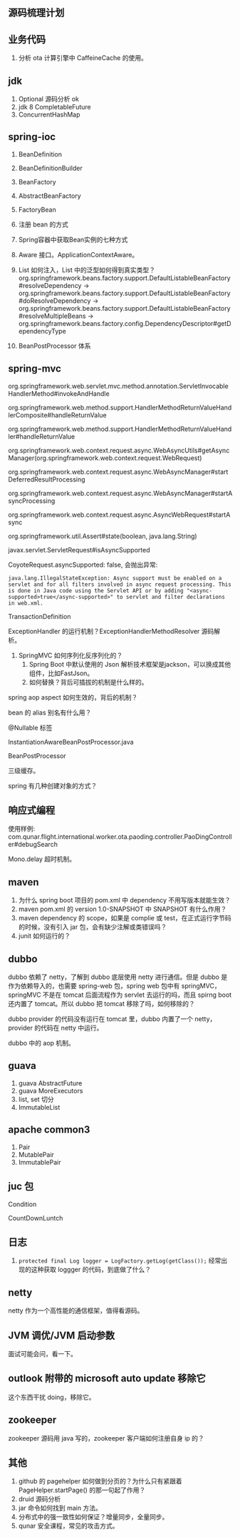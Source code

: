 ## 源码梳理计划



## 业务代码

1. 分析 ota 计算引擎中 CaffeineCache 的使用。



## jdk

1. Optional 源码分析 ok
2. jdk 8 CompletableFuture
3. ConcurrentHashMap



## spring-ioc

1. BeanDefinition

2. BeanDefinitionBuilder

3. BeanFactory

4. AbstractBeanFactory

5. FactoryBean

6. 注册 bean 的方式

7. Spring容器中获取Bean实例的七种方式

8. Aware 接口。ApplicationContextAware。

9. List 如何注入，List 中的泛型如何得到真实类型？org.springframework.beans.factory.support.DefaultListableBeanFactory#resolveDependency -> org.springframework.beans.factory.support.DefaultListableBeanFactory#doResolveDependency -> org.springframework.beans.factory.support.DefaultListableBeanFactory#resolveMultipleBeans -> org.springframework.beans.factory.config.DependencyDescriptor#getDependencyType

10. BeanPostProcessor 体系



## spring-mvc

org.springframework.web.servlet.mvc.method.annotation.ServletInvocableHandlerMethod#invokeAndHandle

org.springframework.web.method.support.HandlerMethodReturnValueHandlerComposite#handleReturnValue

org.springframework.web.method.support.HandlerMethodReturnValueHandler#handleReturnValue

org.springframework.web.context.request.async.WebAsyncUtils#getAsyncManager(org.springframework.web.context.request.WebRequest)

org.springframework.web.context.request.async.WebAsyncManager#startDeferredResultProcessing

org.springframework.web.context.request.async.WebAsyncManager#startAsyncProcessing

org.springframework.web.context.request.async.AsyncWebRequest#startAsync

org.springframework.util.Assert#state(boolean, java.lang.String)

javax.servlet.ServletRequest#isAsyncSupported

CoyoteRequest.asyncSupported: false, 会抛出异常: 

```
java.lang.IllegalStateException: Async support must be enabled on a servlet and for all filters involved in async request processing. This is done in Java code using the Servlet API or by adding "<async-supported>true</async-supported>" to servlet and filter declarations in web.xml.
```



TransactionDefinition



ExceptionHandler 的运行机制？ExceptionHandlerMethodResolver 源码解析。

1. SpringMVC 如何序列化反序列化的？
   1. Spring Boot 中默认使用的 Json 解析技术框架是jackson，可以换成其他组件，比如FastJson。
   2. 如何替换？背后可插拔的机制是什么样的。

spring aop aspect 如何生效的，背后的机制？

bean 的 alias 别名有什么用？

@Nullable 标签



InstantiationAwareBeanPostProcessor.java

BeanPostProcessor

三级缓存。



spring 有几种创建对象的方式？



## 响应式编程

使用样例: com.qunar.flight.international.worker.ota.paoding.controller.PaoDingController#debugSearch

Mono.delay 超时机制。



## maven

1. 为什么 spring boot 项目的 pom.xml 中 dependency 不用写版本就能生效？
2. maven pom.xml 的 version 1.0-SNAPSHOT 中 SNAPSHOT 有什么作用？
3. maven dependency 的 scope，如果是 complie 或 test，在正式运行字节码的时候，没有引入 jar 包，会有缺少注解或类错误吗？
4. junit 如何运行的？



## dubbo

dubbo 依赖了 netty，了解到 dubbo 底层使用 netty 进行通信。但是 dubbo 是作为依赖导入的，也需要 spring-web 包，spring web 包中有 springMVC，springMVC 不是在 tomcat 后面流程作为 servlet 去运行的吗，而且 spirng boot 还内置了 tomcat。所以 dubbo 把 tomcat 移除了吗，如何移除的？

dubbo provider 的代码没有运行在 tomcat 里，dubbo 内置了一个 netty，provider 的代码在 netty 中运行。

dubbo 中的 aop 机制。



## guava

1. guava AbstractFuture
2. guava MoreExecutors
3. list, set 切分
4. ImmutableList



## apache common3

1. Pair
2. MutablePair
3. ImmutablePair



## juc 包

Condition

CountDownLuntch



## 日志

1. `protected final Log logger = LogFactory.getLog(getClass());` 经常出现的这种获取 loggger 的代码，到底做了什么？



## netty

netty 作为一个高性能的通信框架，值得看源码。



## JVM 调优/JVM 启动参数

面试可能会问，看一下。



## outlook 附带的 microsoft auto update 移除它

这个东西干扰 doing，移除它。



## zookeeper

zookeeper 源码用 java 写的，zookeeper 客户端如何注册自身 ip 的？



## 其他

1. github 的 pagehelper 如何做到分页的？为什么只有紧跟着 PageHelper.startPage() 的那一句起了作用？
2. druid 源码分析
3. jar 命令如何找到 main 方法。
4. 分布式中的强一致性如何保证？增量同步，全量同步。
5. qunar 安全课程，常见的攻击方式。